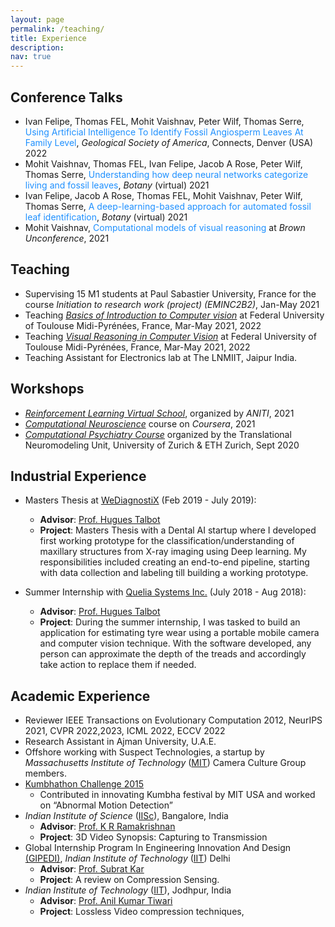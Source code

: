 ```yaml
---
layout: page
permalink: /teaching/
title: Experience
description:
nav: true
---
```


## Conference Talks

* Ivan Felipe, Thomas FEL, Mohit Vaishnav, Peter Wilf, Thomas Serre, <a style='color:DodgerBlue'>Using Artificial Intelligence To Identify Fossil Angiosperm Leaves At Family Level</a>, *Geological Society of America*, Connects, Denver (USA) 2022
* Mohit Vaishnav, Thomas FEL, Ivan Felipe, Jacob A Rose, Peter Wilf, Thomas Serre, <a style='color:DodgerBlue'>Understanding how deep neural networks categorize living and fossil leaves</a>, *Botany* (virtual) 2021 
* Ivan Felipe, Jacob A Rose, Thomas FEL, Mohit Vaishnav, Peter Wilf, Thomas Serre, <a style='color:DodgerBlue'>A deep-learning-based approach for automated fossil leaf identification</a>, *Botany* (virtual) 2021 
* Mohit Vaishnav, <a style='color:DodgerBlue'>Computational models of visual reasoning</a> at *Brown Unconference*, 2021

## Teaching

* Supervising 15 M1 students at Paul Sabastier University, France for the course *Initiation to research work (project) (EMINC2B2)*,  Jan-May 2021
* Teaching *[Basics of Introduction to Computer vision](https://rufinv.github.io/Intro2AI-advanced-class/)* at Federal University of Toulouse Midi-Pyrénées, France, Mar-May 2021, 2022
* Teaching *[Visual Reasoning in Computer Vision](https://rufinv.github.io/Intro2AI-advanced-class/)* at Federal University of Toulouse Midi-Pyrénées, France, Mar-May 2021, 2022
* Teaching Assistant for Electronics lab at The LNMIIT, Jaipur India.

## Workshops
* *[Reinforcement Learning Virtual School](https://rlvs.aniti.fr/)*, organized by *ANITI*, 2021 
* *[Computational Neuroscience](https://www.coursera.org/learn/computational-neuroscience)* course on *Coursera*, 2021 
* *[Computational Psychiatry Course](https://www.translationalneuromodeling.org/cpcourse/)* organized by the Translational Neuromodeling Unit, University of Zurich & ETH Zurich, Sept 2020

## Industrial Experience
* Masters Thesis at [WeDiagnostiX](https://wediagnostix.com/en/home) (Feb 2019 - July 2019):
  * __Advisor__: [Prof. Hugues Talbot](https://hugues-talbot.github.io)
  * __Project__: Masters Thesis with a Dental AI startup where I developed first working prototype for the classification/understanding of maxillary structures from X-ray imaging using Deep learning. My responsibilities included creating an end-to-end pipeline, starting with data collection and labeling till building a working prototype.

* Summer Internship with [Quelia Systems Inc.](https://quelia.fr/}) (July 2018 - Aug 2018): 
  * __Advisor__: [Prof. Hugues Talbot](https://hugues-talbot.github.io)
  * __Project__: During the summer internship, I was tasked to build an application for estimating tyre wear using a portable mobile camera and computer vision technique. With the software developed, any person can approximate the depth of the treads and accordingly take action to replace them if needed. 

## Academic Experience

* Reviewer IEEE Transactions on Evolutionary Computation 2012, NeurIPS 2021, CVPR 2022,2023, ICML 2022, ECCV 2022
* Research Assistant in Ajman University, U.A.E.
* Offshore working with Suspect Technologies, a startup by *Massachusetts Institute of Technology* ([MIT](https://www.mit.edu/)) Camera Culture Group members.
* [Kumbhathon Challenge 2015](https://www.kumbha.org/)
  * Contributed in innovating Kumbha festival by MIT USA and worked on “Abnormal Motion Detection” 
* *Indian Institute of Science* ([IISc](https://iisc.ac.in/)), Bangalore, India 
  * __Advisor__: [Prof. K R Ramakrishnan](http://iiscprofiles.irins.org/profile/3742)
  * __Project__: 3D Video Synopsis: Capturing to Transmission
* Global Internship Program In Engineering Innovation And Design [(GIPEDI)](http://gipedi.iitd.ac.in/), *Indian Institute of Technology* ([IIT](https://home.iitd.ac.in/)) Delhi
  * __Advisor__: [Prof. Subrat Kar]([http://home.iitj.ac.in/~akt/](https://web.iitd.ac.in/~subrat/))
  * __Project__: A review on Compression Sensing.
* *Indian Institute of Technology* ([IIT](https://www.iitj.ac.in/)), Jodhpur, India
  * __Advisor__: [Prof. Anil Kumar Tiwari](http://home.iitj.ac.in/~akt/)
  * __Project__: Lossless Video compression techniques,

